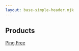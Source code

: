 ```yaml
---
layout: base-simple-header.njk
---
```


## Products

<a class="badge-container" href="https://ping.tinytown.studio">
  Ping <span class="badge">Free</span>
</a>
